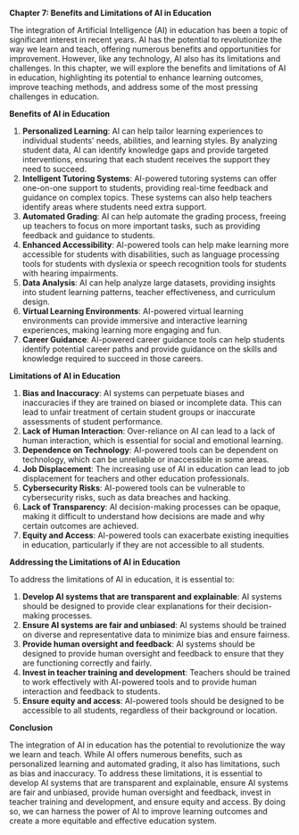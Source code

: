 **Chapter 7: Benefits and Limitations of AI in Education**

The integration of Artificial Intelligence (AI) in education has been a topic of significant interest in recent years. AI has the potential to revolutionize the way we learn and teach, offering numerous benefits and opportunities for improvement. However, like any technology, AI also has its limitations and challenges. In this chapter, we will explore the benefits and limitations of AI in education, highlighting its potential to enhance learning outcomes, improve teaching methods, and address some of the most pressing challenges in education.

**Benefits of AI in Education**

1. **Personalized Learning**: AI can help tailor learning experiences to individual students' needs, abilities, and learning styles. By analyzing student data, AI can identify knowledge gaps and provide targeted interventions, ensuring that each student receives the support they need to succeed.
2. **Intelligent Tutoring Systems**: AI-powered tutoring systems can offer one-on-one support to students, providing real-time feedback and guidance on complex topics. These systems can also help teachers identify areas where students need extra support.
3. **Automated Grading**: AI can help automate the grading process, freeing up teachers to focus on more important tasks, such as providing feedback and guidance to students.
4. **Enhanced Accessibility**: AI-powered tools can help make learning more accessible for students with disabilities, such as language processing tools for students with dyslexia or speech recognition tools for students with hearing impairments.
5. **Data Analysis**: AI can help analyze large datasets, providing insights into student learning patterns, teacher effectiveness, and curriculum design.
6. **Virtual Learning Environments**: AI-powered virtual learning environments can provide immersive and interactive learning experiences, making learning more engaging and fun.
7. **Career Guidance**: AI-powered career guidance tools can help students identify potential career paths and provide guidance on the skills and knowledge required to succeed in those careers.

**Limitations of AI in Education**

1. **Bias and Inaccuracy**: AI systems can perpetuate biases and inaccuracies if they are trained on biased or incomplete data. This can lead to unfair treatment of certain student groups or inaccurate assessments of student performance.
2. **Lack of Human Interaction**: Over-reliance on AI can lead to a lack of human interaction, which is essential for social and emotional learning.
3. **Dependence on Technology**: AI-powered tools can be dependent on technology, which can be unreliable or inaccessible in some areas.
4. **Job Displacement**: The increasing use of AI in education can lead to job displacement for teachers and other education professionals.
5. **Cybersecurity Risks**: AI-powered tools can be vulnerable to cybersecurity risks, such as data breaches and hacking.
6. **Lack of Transparency**: AI decision-making processes can be opaque, making it difficult to understand how decisions are made and why certain outcomes are achieved.
7. **Equity and Access**: AI-powered tools can exacerbate existing inequities in education, particularly if they are not accessible to all students.

**Addressing the Limitations of AI in Education**

To address the limitations of AI in education, it is essential to:

1. **Develop AI systems that are transparent and explainable**: AI systems should be designed to provide clear explanations for their decision-making processes.
2. **Ensure AI systems are fair and unbiased**: AI systems should be trained on diverse and representative data to minimize bias and ensure fairness.
3. **Provide human oversight and feedback**: AI systems should be designed to provide human oversight and feedback to ensure that they are functioning correctly and fairly.
4. **Invest in teacher training and development**: Teachers should be trained to work effectively with AI-powered tools and to provide human interaction and feedback to students.
5. **Ensure equity and access**: AI-powered tools should be designed to be accessible to all students, regardless of their background or location.

**Conclusion**

The integration of AI in education has the potential to revolutionize the way we learn and teach. While AI offers numerous benefits, such as personalized learning and automated grading, it also has limitations, such as bias and inaccuracy. To address these limitations, it is essential to develop AI systems that are transparent and explainable, ensure AI systems are fair and unbiased, provide human oversight and feedback, invest in teacher training and development, and ensure equity and access. By doing so, we can harness the power of AI to improve learning outcomes and create a more equitable and effective education system.